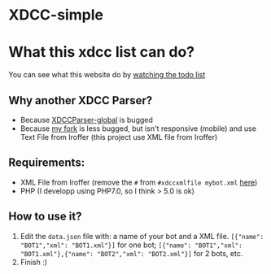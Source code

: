 # XDCC-simple

# What this xdcc list can do?
You can see what this website do by [watching the todo list](TODO.md)

## Why another XDCC Parser?

- Because [XDCCParser-global](https://github.com/nitmir/XDCCParser-global) is bugged
- Because [my fork](https://github.com/Kcchouette/XDCCParser) is less bugged, but isn't responsive (mobile) and use Text File from Iroffer (this project use XML file from Iroffer)

## Requirements:

- XML File from Iroffer (remove the `#` from `#xdccxmlfile mybot.xml` [here](https://github.com/dinoex/iroffer-dinoex/blob/master/sample.config#L108))
- PHP (I developp using PHP7.0, so I think > 5.0 is ok)

## How to use it?

1. Edit the `data.json` file with: a name of your bot and a XML file. `[{"name": "BOT1","xml": "BOT1.xml"}]` for one bot; `[{"name": "BOT1","xml": "BOT1.xml"},{"name": "BOT2","xml": "BOT2.xml"}]` for 2 bots, etc.
2. Finish :)
